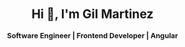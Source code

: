 <h1 align="center">Hi 👋, I'm Gil Martinez</h1>
<h3 align="center"> Software Engineer | Frontend Developer | Angular </h3>

 














